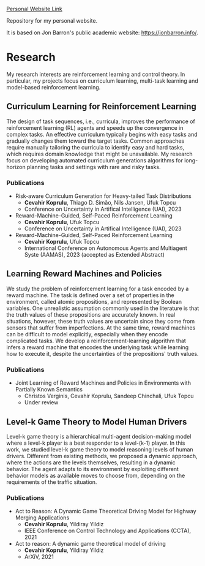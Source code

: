 [Personal Website Link](https://cevahir-koprulu.github.io/)

Repository for my personal website.

It is based on Jon Barron's public academic website: https://jonbarron.info/. 


# Research
My research interests are reinforcement learning and control theory. 
In particular, my projects focus on curriculum learning, multi-task learning and model-based reinforcement learning. 


## Curriculum Learning for Reinforcement Learning
The design of task sequences, i.e., curricula, improves the performance of reinforcement learning (RL) agents and speeds up the convergence in complex tasks.
An effective curriculum typically begins with easy tasks and gradually changes them toward the target tasks.
Common approaches require manually tailoring the curricula to identify easy and hard tasks, which requires domain knowledge that might be unavailable.
My research focus on developing automated curriculum generations algorithms for long-horizon planning tasks and settings with rare and risky tasks.

### Publications
* Risk-aware Curriculum Generation for Heavy-tailed Task Distributions
    * **Cevahir Koprulu**, Thiago D. Simão, Nils Jansen, Ufuk Topcu
    * Conference on Uncertainty in Artifical Intelligence (UAI), 2023
* Reward-Machine-Guided, Self-Paced Reinforcement Learning
    * **Cevahir Koprulu**, Ufuk Topcu
    * Conference on Uncertainty in Artifical Intelligence (UAI), 2023
* Reward-Machine-Guided, Self-Paced Reinforcement Learning
    * **Cevahir Koprulu**, Ufuk Topcu
    * International Conference on Autonomous Agents and Multiagent Syste (AAMAS), 2023 (accepted as Extended Abstract)

## Learning Reward Machines and Policies
We study the problem of reinforcement learning for a task encoded by a reward machine. 
The task is defined over a set of properties in the environment, called atomic propositions, and represented by Boolean variables. 
One unrealistic assumption commonly used in the literature is that the truth values of these propositions are accurately known. 
In real situations, however, these truth values are uncertain since they come from sensors that suffer from imperfections. 
At the same time, reward machines can be difficult to model explicitly, especially when they encode complicated tasks. 
We develop a reinforcement-learning algorithm that infers a reward machine that encodes the underlying task while learning how to execute it, despite the uncertainties of the propositions' truth values.
              
### Publications
* Joint Learning of Reward Machines and Policies in Environments with Partially Known Semantics
    * Christos Verginis, Cevahir Koprulu, Sandeep Chinchali, Ufuk Topcu
    * Under review

## Level-k Game Theory to Model Human Drivers
Level-k game theory is a hierarchical multi-agent decision-making model where a level-k player is a best responder to a level-(k-1) player.
In this work, we studied level-k game theory to model reasoning levels of human drivers. 
Different from existing methods, we proposed a dynamic approach, 
where the actions are the levels themselves, resulting in a dynamic behavior. 
The agent adapts to its environment by exploiting different behavior models as available moves to choose from, depending on the requirements of the traffic situation. 


### Publications
* Act to Reason: A Dynamic Game Theoretical Driving Model for Highway Merging Applications
    * **Cevahir Koprulu**, Yildiray Yildiz
    * IEEE Conference on Control Technology and Applications (CCTA), 2021
* Act to reason: A dynamic game theoretical model of driving
    * **Cevahir Koprulu**, Yildiray Yildiz
    * ArXiV, 2021
